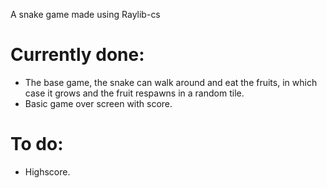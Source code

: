A snake game made using Raylib-cs

# Currently done:
- The base game, the snake can walk around and eat the fruits, in which case it grows and the fruit respawns in a random tile.
- Basic game over screen with score.

# To do:
- Highscore.